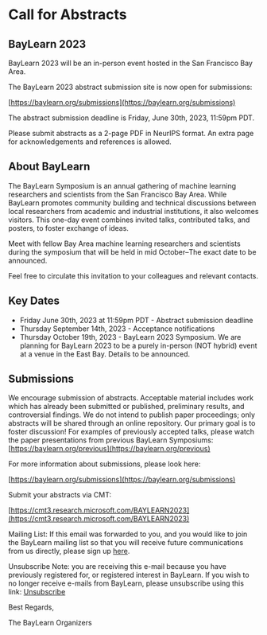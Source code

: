 # Call for Abstracts #
## BayLearn 2023 ##
BayLearn 2023 will be an in-person event hosted in the San Francisco Bay Area.

The BayLearn 2023 abstract submission site is now open for submissions:

[https://baylearn.org/submissions](https://baylearn.org/submissions)

The abstract submission deadline is Friday, June 30th, 2023, 11:59pm PDT.

Please submit abstracts as a 2-page PDF in NeurIPS format. An extra page for acknowledgements and references is allowed.

About BayLearn
--------------
The BayLearn Symposium is an annual gathering of machine learning researchers and scientists from the San Francisco Bay Area. While BayLearn promotes community building and technical discussions between local researchers from academic and industrial institutions, it also welcomes visitors. This one-day event combines invited talks, contributed talks, and posters, to foster exchange of ideas.

Meet with fellow Bay Area machine learning researchers and scientists during the symposium that will be held in mid October–The exact date to be announced.

Feel free to circulate this invitation to your colleagues and relevant contacts.

Key Dates
----------
   * Friday June 30th, 2023 at 11:59pm PDT - Abstract submission deadline
   * Thursday September 14th, 2023 - Acceptance notifications
   * Thursday October 19th, 2023 - BayLearn 2023 Symposium. We are planning for BayLearn 2023 to be a purely in-person (NOT hybrid) event at a venue in the East Bay. Details to be announced. 



Submissions
-----------
We encourage submission of abstracts. Acceptable material includes work which has already been submitted or published, preliminary results, and controversial findings. We do not intend to publish paper proceedings; only abstracts will be shared through an online repository. Our primary goal is to foster discussion!  For examples of previously accepted talks, please watch the paper presentations from previous BayLearn Symposiums: [https://baylearn.org/previous](https://baylearn.org/previous)

For more information about submissions, please look here:

[https://baylearn.org/submissions](https://baylearn.org/submissions)

Submit your abstracts via CMT:

[https://cmt3.research.microsoft.com/BAYLEARN2023](https://cmt3.research.microsoft.com/BAYLEARN2023)


Mailing List: If this email was forwarded to you, and you would like to join the BayLearn mailing list so that you will receive future communications from us directly, please sign up [here](https://list.baylearn.org/mailer/subscription?f=aK11NFcwFHDsqyg2KtuWT9EADnAgk1IC6JmBfVDyvslA1pA3IFZ0eb1CNHk3hiPbn9uo8h06Xpg9uJpNfDV7Eg).

Unsubscribe Note: you are receiving this e-mail because you have previously registered for, or registered interest in BayLearn.  If you wish to no longer receive e-mails from BayLearn, please unsubscribe using this link: [Unsubscribe](https://list.baylearn.org/mailer/unsubscribe-success.php?c=36)

Best Regards,

The BayLearn Organizers
